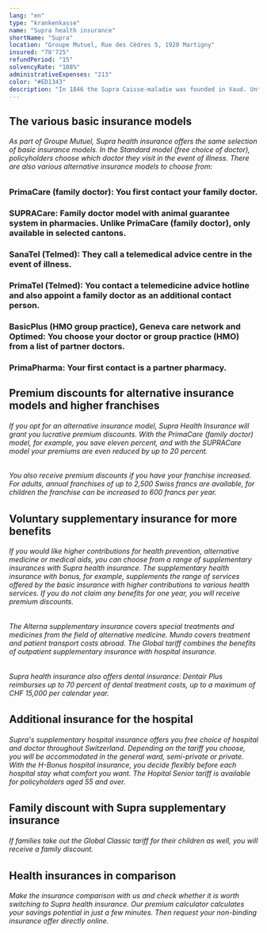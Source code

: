 ```yaml
---
lang: "en"
type: "krankenkasse"
name: "Supra health insurance"
shortName: "Supra"
location: "Groupe Mutuel, Rue des Cèdres 5, 1920 Martigny"
insured: "78'725"
refundPeriod: "15"
solvencyRate: "108%"
administrativeExpenses: "213"
color: "#ED1343"
description: "In 1846 the Supra Caisse-maladie was founded in Vaud. Until the 1990s, the Lausanne-based health insurance fund was mainly active in western Switzerland. Today it belongs to Groupe Mutuel and offers basic insurance as well as various supplementary insurances throughout Switzerland. Our comparison will show you whether it is worth switching to Supra health insurance."
---
```


## The various basic insurance models

###### As part of Groupe Mutuel, Supra health insurance offers the same selection of basic insurance models. In the Standard model (free choice of doctor), policyholders choose which doctor they visit in the event of illness. There are also various alternative insurance models to choose from:

### PrimaCare (family doctor): You first contact your family doctor.

### SUPRACare: Family doctor model with animal guarantee system in pharmacies. Unlike PrimaCare (family doctor), only available in selected cantons.

### SanaTel (Telmed): They call a telemedical advice centre in the event of illness.

### PrimaTel (Telmed): You contact a telemedicine advice hotline and also appoint a family doctor as an additional contact person.

### BasicPlus (HMO group practice), Geneva care network and Optimed: You choose your doctor or group practice (HMO) from a list of partner doctors.

### PrimaPharma: Your first contact is a partner pharmacy.

## Premium discounts for alternative insurance models and higher franchises

###### If you opt for an alternative insurance model, Supra Health Insurance will grant you lucrative premium discounts. With the PrimaCare (family doctor) model, for example, you save eleven percent, and with the SUPRACare model your premiums are even reduced by up to 20 percent.

###### You also receive premium discounts if you have your franchise increased. For adults, annual franchises of up to 2,500 Swiss francs are available, for children the franchise can be increased to 600 francs per year.

## Voluntary supplementary insurance for more benefits

###### If you would like higher contributions for health prevention, alternative medicine or medical aids, you can choose from a range of supplementary insurances with Supra health insurance. The supplementary health insurance with bonus, for example, supplements the range of services offered by the basic insurance with higher contributions to various health services. If you do not claim any benefits for one year, you will receive premium discounts.

###### The Alterna supplementary insurance covers special treatments and medicines from the field of alternative medicine. Mundo covers treatment and patient transport costs abroad. The Global tariff combines the benefits of outpatient supplementary insurance with hospital insurance.

###### Supra health insurance also offers dental insurance: Dentair Plus reimburses up to 70 percent of dental treatment costs, up to a maximum of CHF 15,000 per calendar year.

## Additional insurance for the hospital

###### Supra's supplementary hospital insurance offers you free choice of hospital and doctor throughout Switzerland. Depending on the tariff you choose, you will be accommodated in the general ward, semi-private or private. With the H-Bonus hospital insurance, you decide flexibly before each hospital stay what comfort you want. The Hopital Senior tariff is available for policyholders aged 55 and over.

## Family discount with Supra supplementary insurance

###### If families take out the Global Classic tariff for their children as well, you will receive a family discount.

## Health insurances in comparison

###### Make the insurance comparison with us and check whether it is worth switching to Supra health insurance. Our premium calculator calculates your savings potential in just a few minutes. Then request your non-binding insurance offer directly online.
